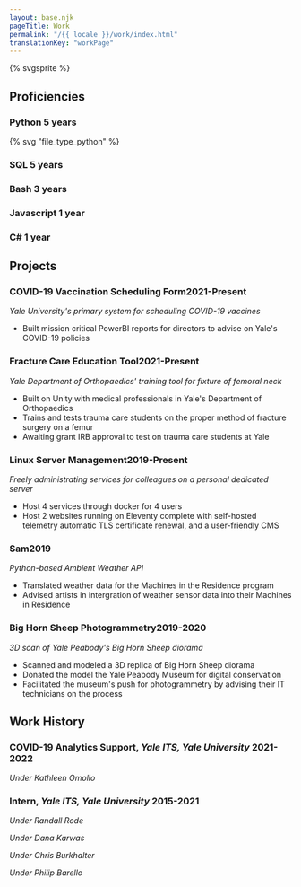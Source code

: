```yaml
---
layout: base.njk
pageTitle: Work
permalink: "/{{ locale }}/work/index.html"
translationKey: "workPage"
---
```

{% svgsprite %}


## Proficiencies


### Python <span>**5 years**</span>

{% svg "file_type_python" %}


### SQL <span>**5 years**</span>

### Bash <span>**3 years**</span>

### Javascript <span>**1 year**</span>

### C# <span>**1 year**</span>

## Projects

### COVID-19 Vaccination Scheduling Form<span>2021-Present</span>
*Yale University's primary system for scheduling COVID-19 vaccines*
* Built mission critical PowerBI reports for directors to advise on Yale's COVID-19 policies

### Fracture Care Education Tool<span>2021-Present</span>
*Yale Department of Orthopaedics' training tool for fixture of femoral neck*
* Built on Unity with medical professionals in Yale's Department of Orthopaedics
* Trains and tests trauma care students on the proper method of fracture surgery on a femur
* Awaiting grant IRB approval to test on trauma care students at Yale

### Linux Server Management<span>2019-Present</span>
*Freely administrating services for colleagues on a personal dedicated server*
* Host 4 services through docker for 4 users
* Host 2 websites running on Eleventy complete with self-hosted telemetry automatic TLS certificate renewal, and a user-friendly CMS

### Sam<span>2019</span>
*Python-based Ambient Weather API*
* Translated weather data for the Machines in the Residence program
* Advised artists in intergration of weather sensor data into their Machines in Residence

### Big Horn Sheep Photogrammetry<span>2019-2020</span>
*3D scan of Yale Peabody's Big Horn Sheep diorama*
* Scanned and modeled a 3D replica of Big Horn Sheep diorama
* Donated the model the Yale Peabody Museum for digital conservation
* Facilitated the museum's push for photogrammetry by advising their IT technicians on the process

## Work History
### COVID-19 Analytics Support, *Yale ITS, Yale University* <span>2021-2022</span>
*Under Kathleen Omollo*

### Intern, *Yale ITS, Yale University* <span>2015-2021</span>
*Under Randall Rode*

*Under Dana Karwas*

*Under Chris Burkhalter*

*Under Philip Barello*